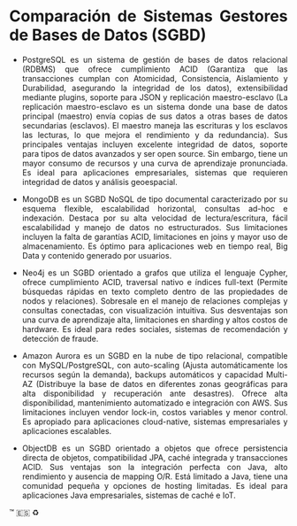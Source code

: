 <div align="justify">

# Comparación de Sistemas Gestores de Bases de Datos (SGBD)

 - PostgreSQL es un sistema de gestión de bases de datos relacional (RDBMS) que ofrece cumplimiento ACID (Garantiza que las transacciones cumplan con Atomicidad, Consistencia, Aislamiento y Durabilidad, asegurando la integridad de los datos), extensibilidad mediante plugins, soporte para JSON y replicación maestro-esclavo (La replicación maestro-esclavo es un sistema donde una base de datos principal (maestro) envía copias de sus datos a otras bases de datos secundarias (esclavos). El maestro maneja las escrituras y los esclavos las lecturas, lo que mejora el rendimiento y da redundancia). Sus principales ventajas incluyen excelente integridad de datos, soporte para tipos de datos avanzados y ser open source. Sin embargo, tiene un mayor consumo de recursos y una curva de aprendizaje pronunciada. Es ideal para aplicaciones empresariales, sistemas que requieren integridad de datos y análisis geoespacial.

 - MongoDB es un SGBD NoSQL de tipo documental caracterizado por su esquema flexible, escalabilidad horizontal, consultas ad-hoc e indexación. Destaca por su alta velocidad de lectura/escritura, fácil escalabilidad y manejo de datos no estructurados. Sus limitaciones incluyen la falta de garantías ACID, limitaciones en joins y mayor uso de almacenamiento. Es óptimo para aplicaciones web en tiempo real, Big Data y contenido generado por usuarios.

 - Neo4j es un SGBD orientado a grafos que utiliza el lenguaje Cypher, ofrece cumplimiento ACID, traversal nativo e índices full-text (Permite búsquedas rápidas en texto completo dentro de las propiedades de nodos y relaciones). Sobresale en el manejo de relaciones complejas y consultas conectadas, con visualización intuitiva. Sus desventajas son una curva de aprendizaje alta, limitaciones en sharding y altos costos de hardware. Es ideal para redes sociales, sistemas de recomendación y detección de fraude.

 - Amazon Aurora es un SGBD en la nube de tipo relacional, compatible con MySQL/PostgreSQL, con auto-scaling (Ajusta automáticamente los recursos según la demanda), backups automáticos y capacidad Multi-AZ (Distribuye la base de datos en diferentes zonas geográficas para alta disponibilidad y recuperación ante desastres). Ofrece alta disponibilidad, mantenimiento automatizado e integración con AWS. Sus limitaciones incluyen vendor lock-in, costos variables y menor control. Es apropiado para aplicaciones cloud-native, sistemas empresariales y aplicaciones escalables.

 - ObjectDB es un SGBD orientado a objetos que ofrece persistencia directa de objetos, compatibilidad JPA, caché integrada y transacciones ACID. Sus ventajas son la integración perfecta con Java, alto rendimiento y ausencia de mapping O/R. Está limitado a Java, tiene una comunidad pequeña y opciones de hosting limitadas. Es ideal para aplicaciones Java empresariales, sistemas de caché e IoT.

:tm: :es: :recycle:
</div>